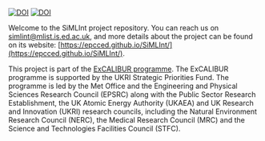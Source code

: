 [![DOI](https://zenodo.org/badge/DOI/10.5281/zenodo.11219582.svg)](https://doi.org/10.5281/zenodo.11219582) [![DOI](https://zenodo.org/badge/DOI/10.5281/zenodo.11219582.svg)](https://doi.org/10.5281/zenodo.11219582)

Welcome to the SiMLInt project repository. You can reach us on simlint@mlist.is.ed.ac.uk, and more details about the project can be found on its website: [https://epcced.github.io/SiMLInt/](https://epcced.github.io/SiMLInt/).

This project is part of the [ExCALIBUR programme](https://excalibur.ac.uk/). The ExCALIBUR programme is supported by the UKRI Strategic Priorities Fund. 
The programme is led by the Met Office and the Engineering and Physical Sciences Research Council (EPSRC) along with the Public Sector Research Establishment, the UK Atomic Energy Authority (UKAEA) and UK Research and Innovation (UKRI) research councils, including the Natural Environment Research Council (NERC), the Medical Research Council (MRC) and the Science and Technologies Facilities Council (STFC).

